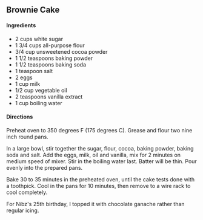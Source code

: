 ## Brownie Cake

#### Ingredients

* 2 cups white sugar
* 1 3/4 cups all-purpose flour
* 3/4 cup unsweetened cocoa powder
* 1 1/2 teaspoons baking powder
* 1 1/2 teaspoons baking soda
* 1 teaspoon salt
* 2 eggs
* 1 cup milk
* 1/2 cup vegetable oil
* 2 teaspoons vanilla extract
* 1 cup boiling water

#### Directions #

Preheat oven to 350 degrees F (175 degrees C). Grease and flour two nine
inch round pans.

In a large bowl, stir together the sugar, flour, cocoa, baking powder,
baking soda and salt. Add the eggs, milk, oil and vanilla, mix for 2 minutes
on medium speed of mixer. Stir in the boiling water last. Batter will be thin.
Pour evenly into the prepared pans.

Bake 30 to 35 minutes in the preheated oven, until the cake tests done
with a toothpick. Cool in the pans for 10 minutes, then remove to a wire rack
to cool completely.

For Nibz's 25th birthday, I topped it with chocolate ganache rather than
regular icing.

